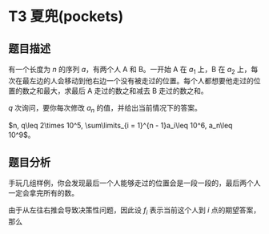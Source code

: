 # T3 夏兜(pockets)

## 题目描述 

有一个长度为 $n$ 的序列 $a$，有两个人 A 和 B。一开始 A 在 $a_1$ 上，B 在 $a_2$ 上，每次在最左边的人会移动到他右边一个没有被走过的位置。每个人都想要他走过的位置的数之和最大，求最后 A 走过的数之和减去 B 走过的数之和。

$q$ 次询问，要你每次修改 $a_n$ 的值，并给出当前情况下的答案。

$n, q\leq 2\times 10^5, \sum\limits_{i = 1}^{n - 1}a_i\leq 10^6, a_n\leq 10^9$。

## 题目分析

手玩几组样例，你会发现最后一个人能够走过的位置会是一段一段的，最后两个人一定会拿完所有的数。

由于从左往右推会导致决策性问题，因此设 $f_i$ 表示当前这个人到 $i$ 点的期望答案，那么 